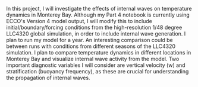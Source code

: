 In this project, I will investigate the effects of internal waves on temperature dynamics in Monterey Bay. Although my Part 4 notebook is currently using ECCO's Version 4 model output, I will modify this to include initial/boundary/forcing conditions from the high-resolution 1/48 degree LLC4320 global simulation, in order to include internal wave generation. I plan to run my model for a year. An interesting comparison could be between runs with conditions from different seasons of the LLC4320 simulation. I plan to compare temperature dynamics in different locations in Monterey Bay and visualize internal wave activity from the model. Two important diagnostic variables I will consider are vertical velocity (w) and stratification (buoyancy frequency), as these are crucial for understanding the propagation of internal waves.
